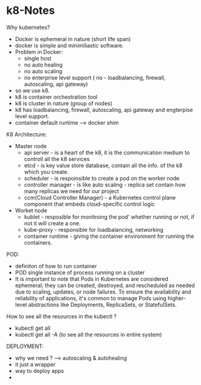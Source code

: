 # k8-Notes
Why kubernetes? 
- Docker is ephemeral in nature (short life span)
- docker is simple and minimiliastic software.
- Problem in Docker:
  - single host
  - no auto healing
  - no auto scaling
  - no enterprise level support ( no - loadbalancing, firewall, autoscaling, api gateway)
- so we use k8.
- k8 is container orchestration tool
- k8 is cluster in nature (group of nodes)
- k8 has loadbalancing, firewall, autoscaling, api gateway and engterpise level support.
- container default runtime --> docker shim

K8 Architecture:
  - Master node
    - api server - is a heart of the k8, it is the communication medium to controll all the k8 services
    - etcd - is key value store database, contain all the info. of the k8 which you create.
    - scheduler - is respoinsible to create a pod on the worker node
    - controller manager - is like auto scaling - replica set contain how many replicas we need for our project
    - ccm(Cloud Controller Manager) - a Kubernetes control plane component that embeds cloud-specific control logic
  - Worket node
    - kublet - resposible for monitroing the pod' whether running or not, if not it will create a one.
    - kube-proxy - responsible for loadbalancing, networking
    - container runtime - giving the container environment for running the containers.

POD:
- definiton of how to run container
- POD single instance of process running on a cluster
- It is important to note that Pods in Kubernetes are considered ephemeral; they can be created, destroyed, and rescheduled as needed due to scaling, updates, or node failures. To ensure the availability and reliability of applications, it's common to manage Pods using higher-level abstractions like Deployments, ReplicaSets, or StatefulSets.

How to see all the resources in the kubectl ?
- kubectl get all
- kubectl get all -A (to see all the resources in entire system)

DEPLOYMENT:
- why we need ? --> autoscaling & autohealing
- it just a wrapper
- way to deploy apps
- 
